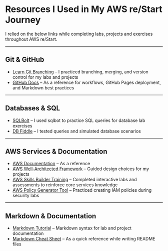 # Resources I Used in My AWS re/Start Journey

I relied on the below links while completing labs, projects and exercises throughout AWS re/Start.

---

## Git & GitHub
- [Learn Git Branching](https://learngitbranching.js.org/) – I practiced branching, merging, and version control for my labs and projects  
- [GitHub Docs](https://docs.github.com/en) – As a reference for workflows, GitHub Pages deployment, and Markdown best practices

---

## Databases & SQL
- [SQLBolt](https://sqlbolt.com/) – I used sqlbot to practice SQL queries for database lab exercises  
- [DB Fiddle](https://www.db-fiddle.com/) – I tested queries and simulated database scenarios

---

## AWS Services & Documentation
- [AWS Documentation](https://docs.aws.amazon.com/) – As a reference 
- [AWS Well-Architected Framework](https://aws.amazon.com/architecture/well-architected/) – Guided design choices for my projects  
- [AWS Skills Builder Training](https://explore.skillbuilder.aws/) – Completed interactive labs and assessments to reinforce core services knowledge
- [AWS Policy Generator Tool](https://awspolicygen.s3.amazonaws.com/policygen.html) – Practiced creating IAM policies during security labs

---

## Markdown & Documentation
- [Markdown Tutorial](https://www.markdowntutorial.com/) – Markdown syntax for lab and project documentation  
- [Markdown Cheat Sheet](https://www.markdownguide.org/cheat-sheet/) – As a quick reference while writing README files
